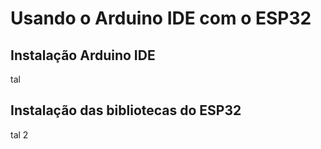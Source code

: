 # Usando o Arduino IDE com o ESP32

## Instalação Arduino IDE

tal

## Instalação das bibliotecas do ESP32

tal 2